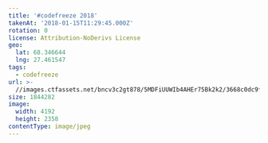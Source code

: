 ```yaml
---
title: '#codefreeze 2018'
takenAt: '2018-01-15T11:29:45.000Z'
rotation: 0
license: Attribution-NoDerivs License
geo:
  lat: 68.346644
  lng: 27.461547
tags:
  - codefreeze
url: >-
  //images.ctfassets.net/bncv3c2gt878/5MDFiUUWIb4AHEr75Bk2k2/3668c0dc9f407d230c80c89053e61e85/codefreeze-2018_38902743245_o
size: 1844282
image:
  width: 4192
  height: 2358
contentType: image/jpeg
---
```



